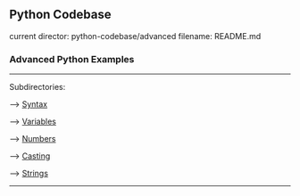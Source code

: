 ## Python Codebase

current director: python-codebase/advanced
filename: README.md

### Advanced Python Examples
----
Subdirectories:

--> [Syntax](python-codebase/basic/syntax)

--> [Variables](python-codebase/basic/variables)

--> [Numbers](python-codebase/basic/numbers)

--> [Casting](python-codebase/basic/casting)

--> [Strings](python-codebase/basic/strings)

----

